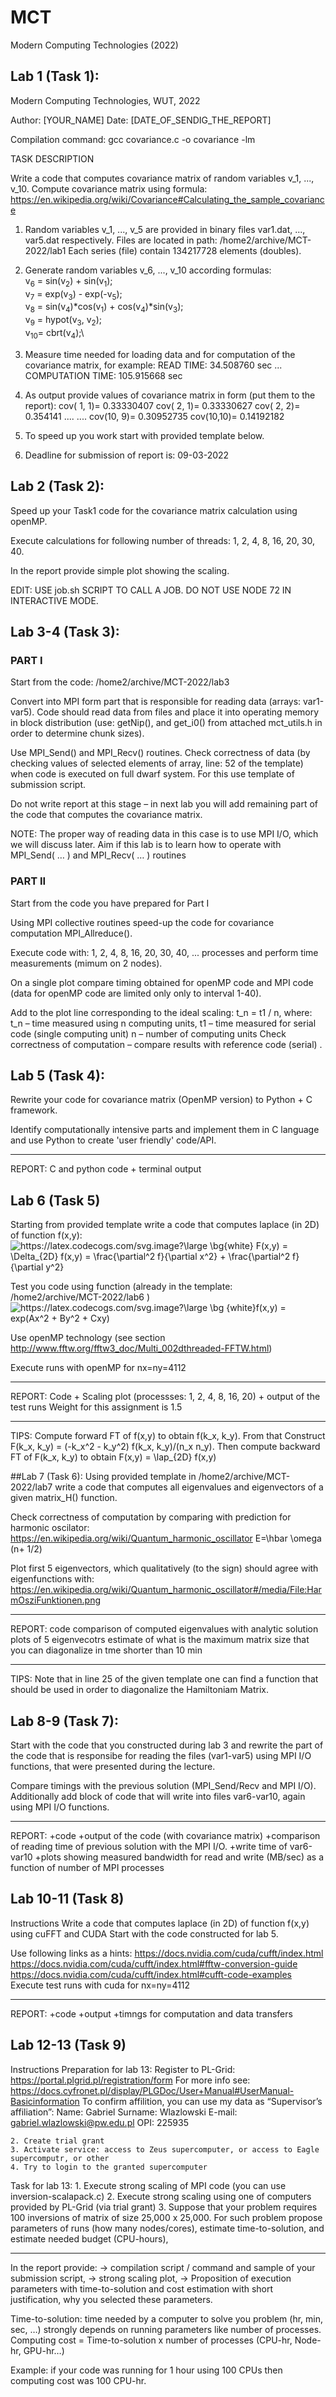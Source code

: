 # MCT
Modern Computing Technologies (2022)


## Lab 1 (Task 1):

Modern Computing Technologies, WUT, 2022

Author: [YOUR_NAME]
Date: [DATE_OF_SENDIG_THE_REPORT]

Compilation command:
gcc covariance.c -o covariance -lm

TASK DESCRIPTION

Write a code that computes covariance matrix of random variables v_1, ..., v_10.
Compute covariance matrix using formula:
https://en.wikipedia.org/wiki/Covariance#Calculating_the_sample_covariance

1. Random variables v_1, ..., v_5 are provided in binary files var1.dat, ..., var5.dat respectively.
Files are located in path:
/home2/archive/MCT-2022/lab1
Each series (file) contain 134217728 elements (doubles).

2. Generate random variables v_6, ..., v_10 according formulas:\
v<sub>6</sub> = sin(v<sub>2</sub>) + sin(v<sub>1</sub>);\
v<sub>7</sub> = exp(v<sub>3</sub>) - exp(-v<sub>5</sub>);\
v<sub>8</sub> = sin(v<sub>4</sub>)*cos(v<sub>1</sub>) + cos(v<sub>4</sub>)*sin(v<sub>3</sub>);\
v<sub>9</sub> = hypot(v<sub>3</sub>, v<sub>2</sub>);\
v<sub>10</sub>= cbrt(v<sub>4</sub>);\

3. Measure time needed for loading data and for computation of the covariance matrix,
for example:
 READ TIME: 34.508760 sec
...
 COMPUTATION TIME: 105.915668 sec

4. As output provide values of covariance matrix in form (put them to the report):
cov( 1, 1)= 0.33330407
cov( 2, 1)= 0.33330627
cov( 2, 2)= 0.354141
.... ....
cov(10, 9)= 0.30952735
cov(10,10)= 0.14192182

5. To speed up you work start with provided template below.

6. Deadline for submission of report is: 09-03-2022


## Lab 2 (Task 2):


Speed up your Task1 code for the covariance matrix calculation using openMP.

Execute calculations for following number of threads:
        1, 2, 4, 8, 16, 20, 30, 40.

In the report provide simple plot showing the scaling.

EDIT: USE job.sh SCRIPT TO CALL A JOB. DO NOT USE NODE 72 IN INTERACTIVE MODE.

## Lab 3-4 (Task 3):
### PART I
Start from the code: /home2/archive/MCT-2022/lab3

Convert into MPI form part that is responsible for reading data (arrays: var1-var5). Code should read data from files and place it into operating memory in block distribution (use: getNip(), and get_i0() from attached mct_utils.h in order to determine chunk sizes).

Use MPI_Send() and MPI_Recv() routines. Check correctness of data (by checking values of selected elements of array, line: 52 of the template) when code is executed on full dwarf system. For this use template of submission script. 

Do not write report at this stage – in next lab you will add remaining part of the code that computes the covariance matrix.

NOTE: The proper way of reading data in this case is to use MPI I/O, which we will discuss later. Aim if this lab is to learn how to operate with MPI_Send( … ) and MPI_Recv( … ) routines

### PART II
​Start from the code you have prepared for Part I

Using MPI collective routines speed-up the code for covariance computation  MPI_Allreduce().

Execute code with: 1, 2, 4, 8, 16, 20, 30, 40, ... processes and perform time measurements (mimum on 2 nodes).

On a single plot compare timing obtained for openMP code and MPI code (data for openMP code are limited only only to interval 1-40).

Add to the plot line corresponding to the ideal scaling:
t_n = t1 / n,
 where: t_n – time measured using n computing units, 
t1 – time measured for serial code (single computing unit) 
n – number of computing units
Check correctness of computation – compare results with reference code (serial) .

## Lab 5 (Task 4):
Rewrite your code for covariance matrix (OpenMP version) to Python + C  framework.

Identify computationally intensive parts and implement them in C  language and use Python to create 'user friendly' code/API.

---------------------------------------------
REPORT:
    C and python code + terminal output

## Lab 6 (Task 5)
Starting from provided template write a code that computes laplace (in 2D) of function f(x,y):\
    <img src="https://latex.codecogs.com/svg.image?\bg{white}F(x,y)&space;=&space;\Delta_{2D}&space;f(x,y)&space;=&space;\frac{\partial^2&space;f}{\partial&space;x^2}&space;&plus;&space;\frac{\partial^2&space;f}{\partial&space;y^2}" title="https://latex.codecogs.com/svg.image?\large \bg{white} F(x,y) = \Delta_{2D} f(x,y) = \frac{\partial^2 f}{\partial x^2} + \frac{\partial^2 f}{\partial y^2}" />

Test you code using function (already in the template: /home2/archive/MCT-2022/lab6 )\
    <img src="https://latex.codecogs.com/svg.image?\large&space;\bg{white}f(x,y)&space;=&space;exp(Ax^2&space;&plus;&space;By^2&space;&plus;&space;Cxy)" title="https://latex.codecogs.com/svg.image?\large \bg {white}f(x,y) = exp(Ax^2 + By^2 + Cxy)" />

Use openMP technology (see section http://www.fftw.org/fftw3_doc/Multi_002dthreaded-FFTW.html) 

Execute runs with openMP for nx=ny=4112

---------------------------------------------
REPORT: Code + Scaling plot (processses: 1, 2, 4, 8, 16, 20) + output of the test runs
Weight for this assignment is 1.5

---------------------------------------------------------
TIPS:
Compute forward FT of f(x,y) to obtain f(k_x, k_y).
From that Construct F(k_x, k_y) = (-k_x^2 - k_y^2) f(k_x, k_y)/(n_x n_y).
Then compute backward FT of F(k_x, k_y) to obtain F(x,y) = \lap_{2D} f(x,y)

##Lab 7 (Task 6):
Using provided template in /home2/archive/MCT-2022/lab7 write a code that computes all eigenvalues and eigenvectors of a given matrix_H() function.

Check correctness of computation by comparing with prediction for harmonic oscilator: 
https://en.wikipedia.org/wiki/Quantum_harmonic_oscillator
E=\hbar \omega (n+ 1/2)

Plot first 5 eigenvectors, which qualitatively (to the sign) should agree with eigenfunctions with:
https://en.wikipedia.org/wiki/Quantum_harmonic_oscillator#/media/File:HarmOsziFunktionen.png

-----------------------
REPORT:
code
comparison of computed eigenvalues with analytic solution
plots of 5 eigenvecotrs 
estimate of what is the maximum matrix size that you can diagonalize in tme shorter than 10 min

-----------------------
TIPS:
Note that in line 25 of the given template one can find a function that should be used in order to diagonalize the Hamiltoniam Matrix.

## Lab 8-9 (Task 7):
Start with the code that you constructed during lab 3 and rewrite the part of the code that is responsibe for reading the files (var1-var5) using MPI I/O functions, that were presented during the lecture. 

Compare timings with the previous solution (MPI_Send/Recv and MPI I/O).
Additionally add block of code that will write into files var6-var10, again using MPI I/O functions.

-----------------------
REPORT:
+code
+output of the code (with covariance matrix)
+comparison of reading time of previous solution with the MPI I/O.
+write time of var6-var10
+plots showing measured bandwidth for read and write (MB/sec) as a function of number of MPI processes

## Lab 10-11 (Task 8)
Instructions
Write a code that computes laplace (in 2D) of function f(x,y) using cuFFT and CUDA
Start with the code constructed for lab 5. 

Use following links as a hints:
https://docs.nvidia.com/cuda/cufft/index.html
https://docs.nvidia.com/cuda/cufft/index.html#fftw-conversion-guide
https://docs.nvidia.com/cuda/cufft/index.html#cufft-code-examples
Execute test runs with cuda for nx=ny=4112

-------------------------
REPORT: 
+code
+output
+timngs for computation and data transfers

## Lab 12-13 (Task 9)
Instructions
Preparation for lab 13:
Register to PL-Grid: https://portal.plgrid.pl/registration/form
For more info see: https://docs.cyfronet.pl/display/PLGDoc/User+Manual#UserManual-Basicinformation
To confirm affilition, you can use my data as “Supervisor’s affiliation”:
Name: Gabriel
Surname: Wlazlowski
E-mail: gabriel.wlazlowski@pw.edu.pl
OPI: 225935

    2. Create trial grant
    3. Activate service: access to Zeus supercomputer, or access to Eagle supercomputr, or other
    4. Try to login to the granted supercomputer


Task for lab 13:
    1. Execute strong scaling of MPI code (you can use inversion-scalapack.c)
    2. Execute strong scaling using one of computers provided by PL-Grid (via trial grant)
    3. Suppose that your problem requires 100 inversions of matrix of size 25,000 x 25,000. For such problem propose parameters of runs (how many nodes/cores), estimate time-to-solution, and estimate needed budget (CPU-hours),


-----------------------
In the report provide:
→ compilation script / command and sample of your submission script,
→ strong scaling plot,
→ Proposition of execution parameters with time-to-solution and cost estimation with short justification, why you selected these parameters.


Time-to-solution: time needed by a computer to solve you problem (hr, min, sec, …) strongly depends on running parameters like number of processes. Computing cost = Time-to-solution x number of processes (CPU-hr, Node-hr, GPU-hr…)

Example:
if your code was running for 1 hour using 100 CPUs then computing cost was 100 CPU-hr.
